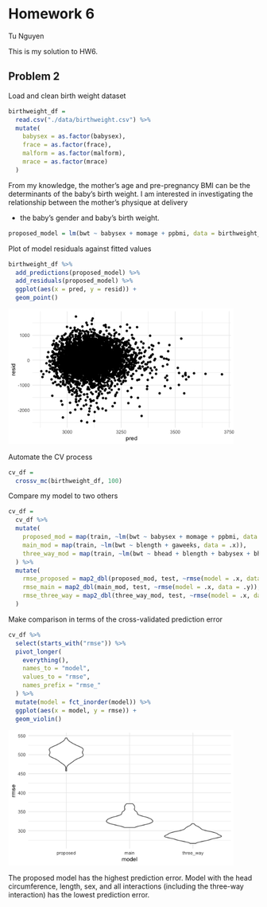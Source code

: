 Homework 6
================
Tu Nguyen

This is my solution to HW6.

## Problem 2

Load and clean birth weight dataset

``` r
birthweight_df = 
  read.csv("./data/birthweight.csv") %>% 
  mutate(
    babysex = as.factor(babysex),
    frace = as.factor(frace),
    malform = as.factor(malform),
    mrace = as.factor(mrace)
  )
```

From my knowledge, the mother’s age and pre-pregnancy BMI can be the
determinants of the baby’s birth weight. I am interested in
investigating the relationship between the mother’s physique at delivery
+ the baby’s gender and baby’s birth weight.

``` r
proposed_model = lm(bwt ~ babysex + momage + ppbmi, data = birthweight_df)
```

Plot of model residuals against fitted values

``` r
birthweight_df %>% 
  add_predictions(proposed_model) %>% 
  add_residuals(proposed_model) %>% 
  ggplot(aes(x = pred, y = resid)) + 
  geom_point()
```

<img src="p8105_hw6_tnn2113_files/figure-gfm/unnamed-chunk-3-1.png" width="90%" />

Automate the CV process

``` r
cv_df = 
  crossv_mc(birthweight_df, 100)
```

Compare my model to two others

``` r
cv_df = 
  cv_df %>% 
  mutate(
    proposed_mod = map(train, ~lm(bwt ~ babysex + momage + ppbmi, data = .x)),
    main_mod = map(train, ~lm(bwt ~ blength + gaweeks, data = .x)),
    three_way_mod = map(train, ~lm(bwt ~ bhead + blength + babysex + bhead*blength + blength*babysex + bhead*babysex + bhead*blength*babysex, data = .x))
  ) %>% 
  mutate(
    rmse_proposed = map2_dbl(proposed_mod, test, ~rmse(model = .x, data = .y)),
    rmse_main = map2_dbl(main_mod, test, ~rmse(model = .x, data = .y)),
    rmse_three_way = map2_dbl(three_way_mod, test, ~rmse(model = .x, data = .y))
  )
```

Make comparison in terms of the cross-validated prediction error

``` r
cv_df %>% 
  select(starts_with("rmse")) %>% 
  pivot_longer(
    everything(),
    names_to = "model",
    values_to = "rmse",
    names_prefix = "rmse_"
  ) %>% 
  mutate(model = fct_inorder(model)) %>% 
  ggplot(aes(x = model, y = rmse)) + 
  geom_violin()
```

<img src="p8105_hw6_tnn2113_files/figure-gfm/unnamed-chunk-6-1.png" width="90%" />

The proposed model has the highest prediction error. Model with the head
circumference, length, sex, and all interactions (including the
three-way interaction) has the lowest prediction error.
